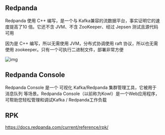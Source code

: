 ## Redpanda

Redpanda 使用 C++ 编写，是一个与 Kafka兼容的流数据平台，事实证明它的速度提高了10 倍。它还不含 JVM、不含 ZooKeeper、经过 Jepsen 测试且源代码可用

因为是 C++ 编写，所以无需使用 JVM，分布式协调使用 raft 协议，所以也无需使用 zookeeper。只有一个可执行二进制文件，部署非常方便

![img](.assets/RedPanda简介/fc60babcd8cd1796c7ef6b3f79a8f885.png)

## Redpanda Console

Redpanda Console 是一个 可视化 Kafka/Redpanda 集群管理工具，它被用于 消息队列 等场景。Redpanda Console（以前称为Kowl）是一个Web应用程序，可帮助您轻松管理和调试Kafka / Redpanda工作负载

## RPK

<https://docs.redpanda.com/current/reference/rpk/>

